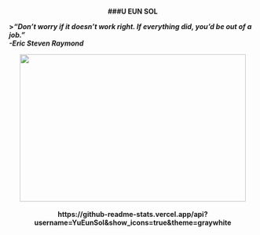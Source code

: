 
<p align="center">
  <b> ###U EUN SOL </b><br>
</p>

  <b>>*“Don’t worry if it doesn’t work right. If everything did, you’d be out of a job.”*</b><br>
  <b>*-Eric Steven Raymond*</b><br>

<p align="center">
  <img width="460" height="300" src= https://user-images.githubusercontent.com/66423580/99405968-b1050f80-2930-11eb-9b49-7e108e5bb1e4.png>
  <br><br>
  <b>https://github-readme-stats.vercel.app/api?username=YuEunSol&show_icons=true&theme=graywhite</b><br>
</p>





<!--
**YuEunsol/YuEunSol** is a ✨ _special_ ✨ repository because its `README.md` (this file) appears on your GitHub profile.

Here are some ideas to get you started:

- 🔭 I’m currently working on ...
- 🌱 I’m currently learning ...
- 👯 I’m looking to collaborate on ...
- 🤔 I’m looking for help with ...
- 💬 Ask me about ...
- 📫 How to reach me: ...
- 😄 Pronouns: ...
- ⚡ Fun fact: ...
-->
